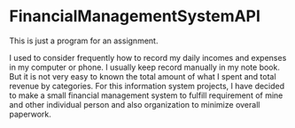 # FinancialManagementSystemAPI
This is just a program for an assignment.

I used to consider frequently how to record my daily incomes and expenses in my computer or phone. I usually keep record manually in my note book. But it is not very easy to known the total amount of what I spent and total revenue by categories. For this information system projects, I have decided to make a small financial management system to fulfill requirement of mine and other individual person and also organization to minimize overall paperwork. 
